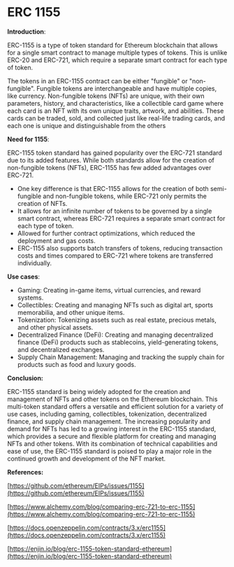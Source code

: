 # ERC 1155

**Introduction**:

ERC-1155 is a type of token standard for Ethereum blockchain that allows for a single smart contract to manage multiple types of tokens. This is unlike ERC-20 and ERC-721, which require a separate smart contract for each type of token.

The tokens in an ERC-1155 contract can be either "fungible" or "non-fungible". Fungible tokens are interchangeable and have multiple copies, like currency. Non-fungible tokens (NFTs) are unique, with their own parameters, history, and characteristics, like a collectible card game where each card is an NFT with its own unique traits, artwork, and abilities. These cards can be traded, sold, and collected just like real-life trading cards, and each one is unique and distinguishable from the others

**Need for 1155**:

ERC-1155 token standard has gained popularity over the ERC-721 standard due to its added features. While both standards allow for the creation of non-fungible tokens (NFTs), ERC-1155 has few added advantages over ERC-721.

- One key difference is that ERC-1155 allows for the creation of both semi-fungible and non-fungible tokens, while ERC-721 only permits the creation of NFTs.
- It allows for an infinite number of tokens to be governed by a single smart contract, whereas ERC-721 requires a separate smart contract for each type of token.
- Allowed for further contract optimizations, which reduced the deployment and gas costs.
- ERC-1155 also supports batch transfers of tokens, reducing transaction costs and times compared to ERC-721 where tokens are transferred individually.

**Use cases**:

- Gaming: Creating in-game items, virtual currencies, and reward systems.
- Collectibles: Creating and managing NFTs such as digital art, sports memorabilia, and other unique items.
- Tokenization: Tokenizing assets such as real estate, precious metals, and other physical assets.
- Decentralized Finance (DeFi): Creating and managing decentralized finance (DeFi) products such as stablecoins, yield-generating tokens, and decentralized exchanges.
- Supply Chain Management: Managing and tracking the supply chain for products such as food and luxury goods.

**Conclusion:**

ERC-1155 standard is being widely adopted for the creation and management of NFTs and other tokens on the Ethereum blockchain. This multi-token standard offers a versatile and efficient solution for a variety of use cases, including gaming, collectibles, tokenization, decentralized finance, and supply chain management. The increasing popularity and demand for NFTs has led to a growing interest in the ERC-1155 standard, which provides a secure and flexible platform for creating and managing NFTs and other tokens. With its combination of technical capabilities and ease of use, the ERC-1155 standard is poised to play a major role in the continued growth and development of the NFT market.

**References:**

[https://github.com/ethereum/EIPs/issues/1155](https://github.com/ethereum/EIPs/issues/1155)

[https://www.alchemy.com/blog/comparing-erc-721-to-erc-1155](https://www.alchemy.com/blog/comparing-erc-721-to-erc-1155)

[https://docs.openzeppelin.com/contracts/3.x/erc1155](https://docs.openzeppelin.com/contracts/3.x/erc1155)

[https://enjin.io/blog/erc-1155-token-standard-ethereum](https://enjin.io/blog/erc-1155-token-standard-ethereum)
